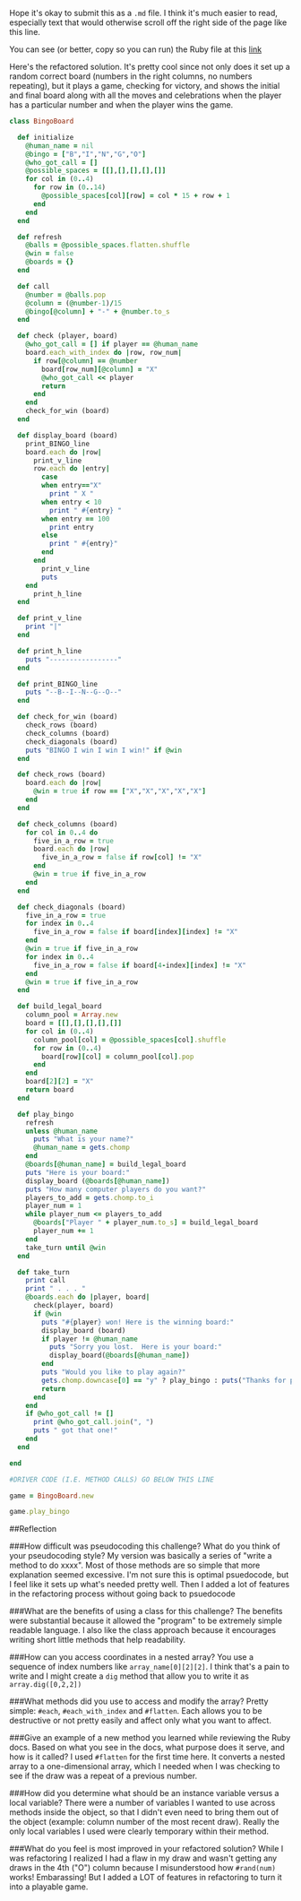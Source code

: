 Hope it's okay to submit this as a `.md` file.  I think it's much easier to read, especially text that would otherwise scroll off the right side of the page like this line.

You can see (or better, copy so you can run) the Ruby file at this [link](https://github.com/JonClayton/phase-0/blob/master/week-6/bingo_solo_challenge_solution.rb)

Here's the refactored solution.  It's pretty cool since not only does it set up a random correct board (numbers in the right columns, no numbers repeating), but it plays a game, checking for victory, and shows the initial and final board along with all the moves and celebrations when the player has a particular number and when the player wins the game.

```ruby
class BingoBoard

  def initialize
    @human_name = nil
    @bingo = ["B","I","N","G","O"]
    @who_got_call = []
    @possible_spaces = [[],[],[],[],[]]
    for col in (0..4)
      for row in (0..14)
        @possible_spaces[col][row] = col * 15 + row + 1
      end
    end
  end

  def refresh
    @balls = @possible_spaces.flatten.shuffle
    @win = false
    @boards = {}
  end

  def call    
    @number = @balls.pop
    @column = (@number-1)/15
    @bingo[@column] + "-" + @number.to_s
  end

  def check (player, board)
    @who_got_call = [] if player == @human_name
    board.each_with_index do |row, row_num|
      if row[@column] == @number
        board[row_num][@column] = "X"
        @who_got_call << player
        return
      end
    end
    check_for_win (board)
  end

  def display_board (board)
    print_BINGO_line
    board.each do |row|
      print_v_line
      row.each do |entry|
        case 
        when entry=="X"
          print " X "
        when entry < 10
          print " #{entry} "
        when entry == 100
          print entry
        else 
          print " #{entry}"
        end
      end
        print_v_line
        puts
    end
      print_h_line
  end

  def print_v_line
    print "|"
  end

  def print_h_line
    puts "-----------------"
  end

  def print_BINGO_line
    puts "--B--I--N--G--O--"
  end

  def check_for_win (board)
    check_rows (board)
    check_columns (board)
    check_diagonals (board)
    puts "BINGO I win I win I win!" if @win
  end

  def check_rows (board)
    board.each do |row|
      @win = true if row == ["X","X","X","X","X"]
    end
  end

  def check_columns (board)
    for col in 0..4 do
      five_in_a_row = true
      board.each do |row|
        five_in_a_row = false if row[col] != "X"
      end
      @win = true if five_in_a_row
    end
  end

  def check_diagonals (board)
    five_in_a_row = true
    for index in 0..4
      five_in_a_row = false if board[index][index] != "X"
    end
    @win = true if five_in_a_row
    for index in 0..4
      five_in_a_row = false if board[4-index][index] != "X"
    end
    @win = true if five_in_a_row
  end

  def build_legal_board
    column_pool = Array.new
    board = [[],[],[],[],[]]
    for col in (0..4)
      column_pool[col] = @possible_spaces[col].shuffle
      for row in (0..4)
        board[row][col] = column_pool[col].pop
      end
    end
    board[2][2] = "X"
    return board
  end

  def play_bingo
    refresh
    unless @human_name
      puts "What is your name?"
      @human_name = gets.chomp
    end
    @boards[@human_name] = build_legal_board
    puts "Here is your board:"
    display_board (@boards[@human_name])
    puts "How many computer players do you want?"
    players_to_add = gets.chomp.to_i
    player_num = 1
    while player_num <= players_to_add
      @boards["Player " + player_num.to_s] = build_legal_board
      player_num += 1
    end
    take_turn until @win 
  end

  def take_turn
    print call
    print " . . . "
    @boards.each do |player, board| 
      check(player, board)
      if @win
        puts "#{player} won! Here is the winning board:"
        display_board (board)
        if player != @human_name
          puts "Sorry you lost.  Here is your board:"
          display_board(@boards[@human_name])
        end
        puts "Would you like to play again?"
        gets.chomp.downcase[0] == "y" ? play_bingo : puts("Thanks for playing. I hope you enjoyed the game!")
        return
      end
    end
    if @who_got_call != []
      print @who_got_call.join(", ")
      puts " got that one!"
    end
  end

end

#DRIVER CODE (I.E. METHOD CALLS) GO BELOW THIS LINE

game = BingoBoard.new

game.play_bingo
```

##Reflection

###How difficult was pseudocoding this challenge? What do you think of your pseudocoding style?
My version was basically a series of "write a method to do xxxx".  Most of those methods are so simple that more explanation seemed excessive. I'm not sure this is optimal psuedocode, but I feel like it sets up what's needed pretty well.  Then I added a lot of features in the refactoring process without going back to psuedocode

###What are the benefits of using a class for this challenge?
The benefits were substantial because it allowed the "program" to be extremely simple readable language. I also like the class approach because it encourages writing short little methods that help readability.

###How can you access coordinates in a nested array?
You use a sequence of index numbers like `array_name[0][2][2]`.  I think that's a pain to write and I might create a `dig` method that allow you to write it as `array.dig([0,2,2])`

###What methods did you use to access and modify the array?
Pretty simple: `#each`, `#each_with_index` and `#flatten`.  Each allows you to be destructive or not pretty easily and affect only what you want to affect.

###Give an example of a new method you learned while reviewing the Ruby docs. Based on what you see in the docs, what purpose does it serve, and how is it called?
I used `#flatten` for the first time here.  It converts a nested array to a one-dimensional array, which I needed when I was checking to see if the draw was a repeat of a previous number.

###How did you determine what should be an instance variable versus a local variable?
There were a number of variables I wanted to use across methods inside the object, so that I didn't even need to bring them out of the object (example: column number of the most recent draw).  Really the only local variables I used were clearly temporary within their method.

###What do you feel is most improved in your refactored solution?
While I was refactoring I realized I had a flaw in my draw and wasn't getting any draws in the 4th ("O") column because I misunderstood how `#rand(num)` works! Embarassing! But I added a LOT of features in refactoring to turn it into a playable game.
